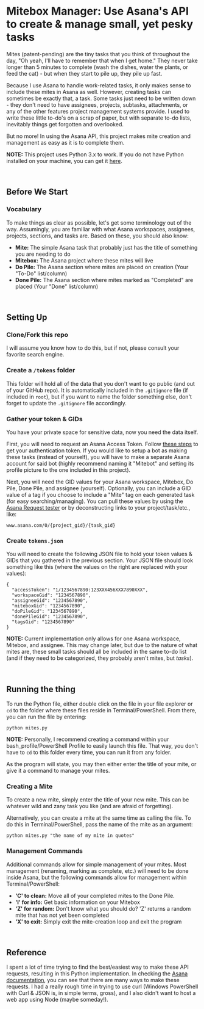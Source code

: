 # Mitebox Manager: Use Asana's API to create & manage small, yet pesky tasks

Mites (patent-pending) are the tiny tasks that you think of throughout the day, "Oh yeah, I'll have to remember that when I get home." They never take longer than 5 minutes to complete (wash the dishes, water the plants, or feed the cat) - but when they start to pile up, they pile up fast.

Because I use Asana to handle work-related tasks, it only makes sense to include these mites in Asana as well. However, creating tasks can sometimes be exactly that, a task. Some tasks just need to be written down - they don't need to have assignees, projects, subtasks, attachments, or any of the other features project management systems provide. I used to write these little to-do's on a scrap of paper, but with separate to-do lists, inevitably things get forgotten and overlooked.

But no more! In using the Asana API, this project makes mite creation and management as easy as it is to complete them. 

**NOTE:** This project uses Python 3.x to work. If you do not have Python installed on your machine, you can get it [here](https://www.python.org/downloads/).

<br>

## Before We Start

### Vocabulary

To make things as clear as possible, let's get some terminology out of the way. Assumingly, you are familiar with what Asana workspaces, assignees, projects, sections, and tasks are. Based on these, you should also know:

- **Mite:** The simple Asana task that probably just has the title of something you are needing to do
- **Mitebox:** The Asana project where these mites will live
- **Do Pile:** The Asana section where mites are placed on creation (Your "To-Do" list/column)
- **Done Pile:** The Asana section where mites marked as "Completed" are placed (Your "Done" list/column)

<br>

## Setting Up

### Clone/Fork this repo

I will assume you know how to do this, but if not, please consult your favorite search engine.

### Create a `/tokens` folder

This folder will hold all of the data that you don't want to go public (and out of your GitHub repo). It is automatically included in the `.gitignore` file (if included in `root`), but if you want to name the folder something else, don't forget to update the `.gitignore` file accordingly.

### Gather your token & GIDs

You have your private space for sensitive data, now you need the data itself.

First, you will need to request an Asana Access Token. Follow [these steps](https://developers-legacy.asana.com/docs/personal-access-token) to get your authentication token. If you would like to setup a bot as making these tasks (instead of yourself), you will have to make a separate Asana account for said bot (highly recommend naming it "Mitebot" and setting its profile picture to the one included in this project).

Next, you will need the GID values for your Asana workspace, Mitebox, Do Pile, Done Pile, and assignee (yourself). Optionally, you can include a GID value of a tag if you choose to include a "Mite" tag on each generated task (for easy searching/managing). You can pull these values by using the [Asana Request tester](https://developers.asana.com/reference/createtask) or by deconstructing links to your project/task/etc., like:

```
www.asana.com/0/{project_gid}/{task_gid}
```

### Create `tokens.json`

You will need to create the following JSON file to hold your token values & GIDs that you gathered in the previous section. Your JSON file should look something like this (where the values on the right are replaced with your values):

```
{
  "accessToken": "1/1234567890:123XXX456XXX7890XXX",
  "workspaceGid": "1234567890",
  "assigneeGid": "1234567890",
  "miteboxGid": "1234567890",
  "doPileGid": "1234567890",
  "donePileGid": "1234567890",
  "tagsGid": "1234567890"
}
```

**NOTE:** Current implementation only allows for one Asana workspace, Mitebox, and assignee. This may change later, but due to the nature of what mites are, these small tasks should all be included in the same to-do list (and if they need to be categorized, they probably aren't mites, but *tasks*).

<br>

## Running the thing

To run the Python file, either double click on the file in your file explorer or `cd` to the folder where these files reside in Terminal/PowerShell. From there, you can run the file by entering:

```
python mites.py
```

**NOTE:** Personally, I recommend creating a command within your bash_profile/PowerShell Profile to easily launch this file. That way, you don't have to `cd` to this folder every time, you can run it from any folder.

As the program will state, you may then either enter the title of your mite, or give it a command to manage your mites.

### Creating a Mite

To create a new mite, simply enter the title of your new mite. This can be whatever wild and zany task you like (and are afraid of forgetting).

Alternatively, you can create a mite at the same time as calling the file. To do this in Terminal/PowerShell, pass the name of the mite as an argument:

```
python mites.py "the name of my mite in quotes"
```

### Management Commands

Additional commands allow for simple management of your mites. Most management (renaming, marking as complete, etc.) will need to be done inside Asana, but the following commands allow for management within Terminal/PowerShell:

- **'C' to clean:** Move all of your completed mites to the Done Pile.
- **'I' for info:** Get basic information on your Mitebox
- **'Z' for random:** Don't know what you should do? 'Z' returns a random mite that has not yet been completed
- **'X' to exit:** Simply exit the mite-creation loop and exit the program

<br>

## Reference

I spent a lot of time trying to find the best/easiest way to make these API requests, resulting in this Python implementation. In checking the [Asana documentation](https://developers.asana.com/reference/createtask), you can see that there are many ways to make these requests. I had a really rough time in trying to use curl (Windows PowerShell with Curl & JSON is, in simple terms, gross), and I also didn't want to host a web app using Node (maybe someday!).
